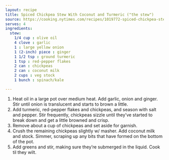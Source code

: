 ```yaml
---
layout: recipe
title: Spiced Chickpea Stew With Coconut and Turmeric ("the stew")
source: https://cooking.nytimes.com/recipes/1019772-spiced-chickpea-stew-with-coconut-and-turmeric
serves: 4
ingredients:
  stew:
    1/4 cup : olive oil
    4 clove : garlic
    1 : large yellow onion
    1 (2-inch) piece : ginger
    1 1/2 tsp : ground turmeric
    1 tsp : red-pepper flakes
    2 can : chickpeas
    2 can : coconut milk
    2 cups : veg stock
    1 bunch : spinach/kale

---
```


1. Heat oil in a large pot over medium heat. Add garlic, onion and ginger. Stir until onion is translucent and starts to brown a little.
2. Add turmeric, red-pepper flakes and chickpeas, and season with salt and pepper. Stir frequently, chickpeas sizzle until they’ve started to break down and get a little browned and crisp.
3. Remove about a cup of chickpeas and set aside for garnish.
4. Crush the remaining chickpeas slightly w/ masher. Add coconut milk and stock. Simmer, scraping up any bits that have formed on the bottom of the pot.
5. Add greens and stir, making sure they’re submerged in the liquid. Cook til they wilt.


